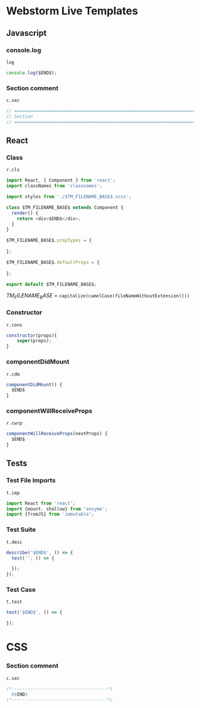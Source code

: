 # Webstorm Live Templates

## Javascript

### console.log

`log`

```javascript
console.log($END$);
```

### Section comment

`c.sec`

```javascript
// ===============================================================================
// Section
// ===============================================================================
```

## React

### Class

`r.cls`

```javascript
import React, { Component } from 'react';
import classNames from 'classnames';

import styles from './$TM_FILENAME_BASE$.scss';

class $TM_FILENAME_BASE$ extends Component {
  render() {
    return <div>$END$</div>;
  }
}

$TM_FILENAME_BASE$.propTypes = {
    
};

$TM_FILENAME_BASE$.defaultProps = {
    
};

export default $TM_FILENAME_BASE$;
```

$TM_FILENAME_BASE$ = `capitalize(camelCase(fileNameWithoutExtension()))`

### Constructor

`r.cons`

```javascript
constructor(props){
    super(props);
}
```

### componentDidMount

`r.cdm`

```javascript
componentDidMount() {
  $END$
}
```

### componentWillReceiveProps

`r.cwrp`

```javascript
componentWillReceiveProps(nextProps) {
  $END$
}
```

## Tests

### Test File Imports

`t.imp`

```javascript
import React from 'react';
import {mount, shallow} from 'enzyme';
import {fromJS} from 'immutable';
```

### Test Suite

`t.desc`

```javascript
describe('$END$', () => {
  test('', () => {

  });  
});
```

### Test Case

`t.test`

```javascript
test('$END$', () => {

});
```

# CSS

### Section comment

`c.sec`

```css
/*------------------------------------*\
  #$END$
\*------------------------------------*/
```
